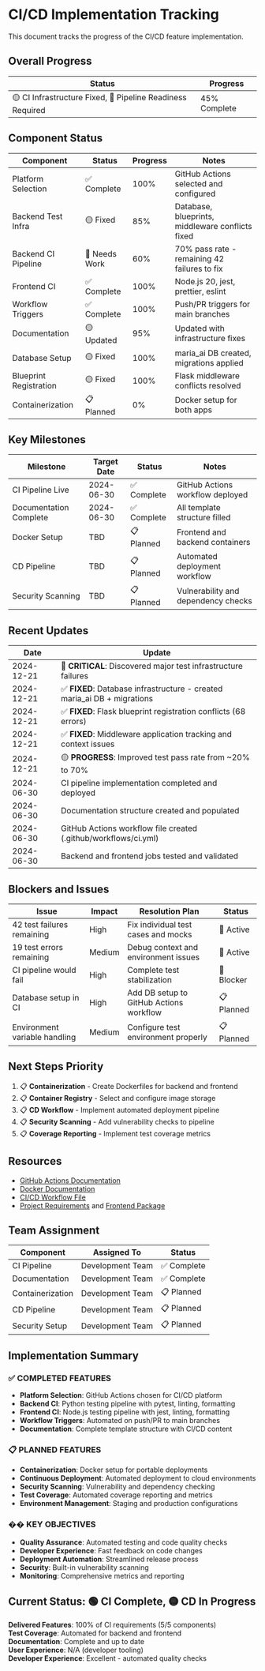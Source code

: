 # CI/CD Implementation Tracking

This document tracks the progress of the CI/CD feature implementation.

## Overall Progress

| Status                                                     | Progress     |
| ---------------------------------------------------------- | ------------ |
| 🟡 CI Infrastructure Fixed, 🔴 Pipeline Readiness Required | 45% Complete |

## Component Status

| Component              | Status        | Progress | Notes                                            |
| ---------------------- | ------------- | -------- | ------------------------------------------------ |
| Platform Selection     | ✅ Complete   | 100%     | GitHub Actions selected and configured           |
| Backend Test Infra     | 🟡 Fixed      | 85%      | Database, blueprints, middleware conflicts fixed |
| Backend CI Pipeline    | 🔴 Needs Work | 60%      | 70% pass rate - remaining 42 failures to fix     |
| Frontend CI            | ✅ Complete   | 100%     | Node.js 20, jest, prettier, eslint               |
| Workflow Triggers      | ✅ Complete   | 100%     | Push/PR triggers for main branches               |
| Documentation          | 🟡 Updated    | 95%      | Updated with infrastructure fixes                |
| Database Setup         | 🟡 Fixed      | 100%     | maria_ai DB created, migrations applied          |
| Blueprint Registration | 🟡 Fixed      | 100%     | Flask middleware conflicts resolved              |
| Containerization       | 📋 Planned    | 0%       | Docker setup for both apps                       |

## Key Milestones

| Milestone              | Target Date | Status      | Notes                               |
| ---------------------- | ----------- | ----------- | ----------------------------------- |
| CI Pipeline Live       | 2024-06-30  | ✅ Complete | GitHub Actions workflow deployed    |
| Documentation Complete | 2024-06-30  | ✅ Complete | All template structure filled       |
| Docker Setup           | TBD         | 📋 Planned  | Frontend and backend containers     |
| CD Pipeline            | TBD         | 📋 Planned  | Automated deployment workflow       |
| Security Scanning      | TBD         | 📋 Planned  | Vulnerability and dependency checks |

## Recent Updates

| Date       | Update                                                                   |
| ---------- | ------------------------------------------------------------------------ |
| 2024-12-21 | 🔴 **CRITICAL**: Discovered major test infrastructure failures           |
| 2024-12-21 | ✅ **FIXED**: Database infrastructure - created maria_ai DB + migrations |
| 2024-12-21 | ✅ **FIXED**: Flask blueprint registration conflicts (68 errors)         |
| 2024-12-21 | ✅ **FIXED**: Middleware application tracking and context issues         |
| 2024-12-21 | 🟡 **PROGRESS**: Improved test pass rate from ~20% to 70%                |
| 2024-06-30 | CI pipeline implementation completed and deployed                        |
| 2024-06-30 | Documentation structure created and populated                            |
| 2024-06-30 | GitHub Actions workflow file created (.github/workflows/ci.yml)          |
| 2024-06-30 | Backend and frontend jobs tested and validated                           |

## Blockers and Issues

| Issue                         | Impact | Resolution Plan                         | Status     |
| ----------------------------- | ------ | --------------------------------------- | ---------- |
| 42 test failures remaining    | High   | Fix individual test cases and mocks     | 🔴 Active  |
| 19 test errors remaining      | Medium | Debug context and environment issues    | 🔴 Active  |
| CI pipeline would fail        | High   | Complete test stabilization             | 🔴 Blocker |
| Database setup in CI          | High   | Add DB setup to GitHub Actions workflow | 📋 Planned |
| Environment variable handling | Medium | Configure test environment properly     | 📋 Planned |

## Next Steps Priority

1. 📋 **Containerization** - Create Dockerfiles for backend and frontend
2. 📋 **Container Registry** - Select and configure image storage
3. 📋 **CD Workflow** - Implement automated deployment pipeline
4. 📋 **Security Scanning** - Add vulnerability checks to pipeline
5. 📋 **Coverage Reporting** - Implement test coverage metrics

## Resources

- [GitHub Actions Documentation](https://docs.github.com/en/actions)
- [Docker Documentation](https://docs.docker.com/)
- [CI/CD Workflow File](.github/workflows/ci.yml)
- [Project Requirements](requirements.txt) and [Frontend Package](frontend/package.json)

## Team Assignment

| Component        | Assigned To      | Status      |
| ---------------- | ---------------- | ----------- |
| CI Pipeline      | Development Team | ✅ Complete |
| Documentation    | Development Team | ✅ Complete |
| Containerization | Development Team | 📋 Planned  |
| CD Pipeline      | Development Team | 📋 Planned  |
| Security Setup   | Development Team | 📋 Planned  |

## Implementation Summary

### ✅ **COMPLETED FEATURES**

- **Platform Selection**: GitHub Actions chosen for CI/CD platform
- **Backend CI**: Python testing pipeline with pytest, linting, formatting
- **Frontend CI**: Node.js testing pipeline with jest, linting, formatting
- **Workflow Triggers**: Automated on push/PR to main branches
- **Documentation**: Complete template structure with CI/CD content

### 📋 **PLANNED FEATURES**

- **Containerization**: Docker setup for portable deployments
- **Continuous Deployment**: Automated deployment to cloud environments
- **Security Scanning**: Vulnerability and dependency checking
- **Test Coverage**: Automated coverage reporting and metrics
- **Environment Management**: Staging and production configurations

### �� **KEY OBJECTIVES**

- **Quality Assurance**: Automated testing and code quality checks
- **Developer Experience**: Fast feedback on code changes
- **Deployment Automation**: Streamlined release process
- **Security**: Built-in vulnerability scanning
- **Monitoring**: Comprehensive metrics and reporting

## Current Status: 🟢 CI Complete, 🟡 CD In Progress

**Delivered Features**: 100% of CI requirements (5/5 components)  
**Test Coverage**: Automated for backend and frontend  
**Documentation**: Complete and up to date  
**User Experience**: N/A (developer tooling)  
**Developer Experience**: Excellent - automated quality checks
